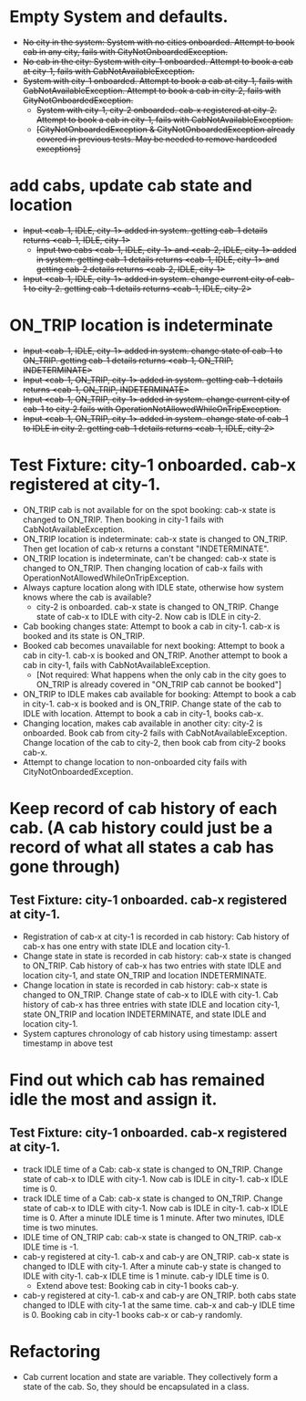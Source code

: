 # Empty System and defaults.
- ~~No city in the system: System with no cities onboarded. Attempt to book cab in any city, fails with CityNotOnboardedException.~~
- ~~No cab in the city: System with city-1 onboarded. Attempt to book a cab at city-1, fails with CabNotAvailableException.~~
- ~~System with city-1 onboarded. Attempt to book a cab at city-1, fails with CabNotAvailableException. Attempt to book a cab in city-2, fails with CityNotOnboardedException.~~
  - ~~System with city-1, city-2 onboarded. cab-x registered at city-2. Attempt to book a cab in city-1, fails with CabNotAvailableException.~~
  - ~~[CityNotOnboardedException & CityNotOnboardedException already covered in previous tests. May be needed to remove hardcoded exceptions]~~

# add cabs, update cab state and location
- ~~Input <cab-1, IDLE, city-1> added in system. getting cab-1 details returns <cab-1, IDLE, city-1>~~
  - ~~Input two cabs <cab-1, IDLE, city-1> and <cab-2, IDLE, city-1> added in system. getting cab-1 details returns <cab-1, IDLE, city-1> and getting cab-2 details returns <cab-2, IDLE, city-1>~~
- ~~Input <cab-1, IDLE, city-1> added in system. change current city of cab-1 to city-2. getting cab-1 details returns <cab-1, IDLE, city-2>~~

# ON_TRIP location is indeterminate
- ~~Input <cab-1, IDLE, city-1> added in system. change state of cab-1 to ON_TRIP. getting cab-1 details returns <cab-1, ON_TRIP, INDETERMINATE>~~
- ~~Input <cab-1, ON_TRIP, city-1> added in system. getting cab-1 details returns <cab-1, ON_TRIP, INDETERMINATE>~~
- ~~Input <cab-1, ON_TRIP, city-1> added in system. change current city of cab-1 to city-2 fails with OperationNotAllowedWhileOnTripException.~~
- ~~Input <cab-1, ON_TRIP, city-1> added in system. change state of cab-1 to IDLE in city-2. getting cab-1 details returns <cab-1, IDLE, city-2>~~
 
# Test Fixture: city-1 onboarded. cab-x registered at city-1.
- ON_TRIP cab is not available for on the spot booking: cab-x state is changed to ON_TRIP. Then booking in city-1 fails with CabNotAvailableException.
- ON_TRIP location is indeterminate: cab-x state is changed to ON_TRIP. Then get location of cab-x returns a constant "INDETERMINATE". 
- ON_TRIP location is indeterminate, can't be changed: cab-x state is changed to ON_TRIP. Then changing location of cab-x fails with OperationNotAllowedWhileOnTripException.
- Always capture location along with IDLE state, otherwise how system knows where the cab is available?
  - city-2 is onboarded. cab-x state is changed to ON_TRIP. Change state of cab-x to IDLE with city-2. Now cab is IDLE in city-2.
- Cab booking changes state: Attempt to book a cab in city-1. cab-x is booked and its state is ON_TRIP.
- Booked cab becomes unavailable for next booking: Attempt to book a cab in city-1. cab-x is booked and ON_TRIP. Another attempt to book a cab in city-1, fails with CabNotAvailableException.
  - [Not required: What happens when the only cab in the city goes to ON_TRIP is already covered in "ON_TRIP cab cannot be booked"]
- ON_TRIP to IDLE makes cab available for booking: Attempt to book a cab in city-1. cab-x is booked and is ON_TRIP. Change state of the cab to IDLE with location. Attempt to book a cab in city-1, books cab-x.
- Changing location, makes cab available in another city: city-2 is onboarded. Book cab from city-2 fails with CabNotAvailableException. Change location of the cab to city-2, then book cab from city-2 books cab-x.
- Attempt to change location to non-onboarded city fails with CityNotOnboardedException.

# Keep record of cab history of each cab. (A cab history could just be a record of what all states a cab has gone through)
## Test Fixture: city-1 onboarded. cab-x registered at city-1.
- Registration of cab-x at city-1 is recorded in cab history: Cab history of cab-x has one entry with state IDLE and location city-1.
- Change state in state is recorded in cab history: cab-x state is changed to ON_TRIP. Cab history of cab-x has two entries with state IDLE and location city-1, and state ON_TRIP and location INDETERMINATE.
- Change location in state is recorded in cab history: cab-x state is changed to ON_TRIP. Change state of cab-x to IDLE with city-1. Cab history of cab-x has three entries with state IDLE and location city-1, state ON_TRIP and location INDETERMINATE, and state IDLE and location city-1.
- System captures chronology of cab history using timestamp: assert timestamp in above test

# Find out which cab has remained idle the most and assign it.
## Test Fixture: city-1 onboarded. cab-x registered at city-1.
- track IDLE time of a Cab: cab-x state is changed to ON_TRIP. Change state of cab-x to IDLE with city-1. Now cab is IDLE in city-1. cab-x IDLE time is 0.
- track IDLE time of a Cab: cab-x state is changed to ON_TRIP. Change state of cab-x to IDLE with city-1. Now cab is IDLE in city-1. cab-x IDLE time is 0. After a minute IDLE time is 1 minute. After two minutes, IDLE time is two minutes.
- IDLE time of ON_TRIP cab: cab-x state is changed to ON_TRIP. cab-x IDLE time is -1.
- cab-y registered at city-1. cab-x and cab-y are ON_TRIP. cab-x state is changed to IDLE with city-1. After a minute cab-y state is changed to IDLE with city-1. cab-x IDLE time is 1 minute. cab-y IDLE time is 0.
  - Extend above test: Booking cab in city-1 books cab-y. 
- cab-y registered at city-1. cab-x and cab-y are ON_TRIP. both cabs state changed to IDLE with city-1 at the same time. cab-x and cab-y IDLE time is 0.
  Booking cab in city-1 books cab-x or cab-y randomly.

# Refactoring
- Cab current location and state are variable. They collectively form a state of the cab. So, they should be encapsulated in a class.